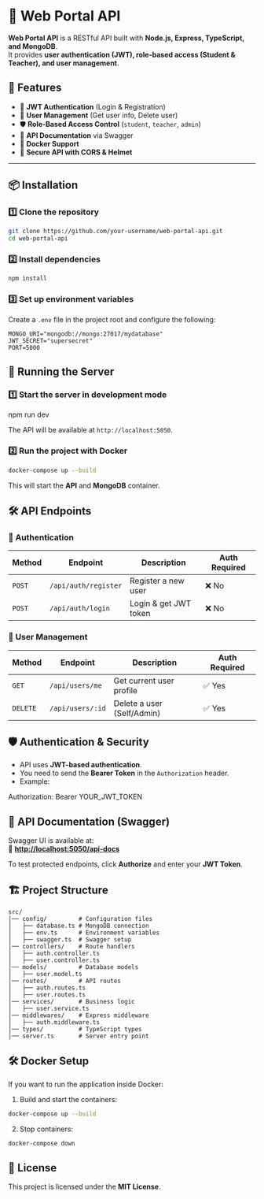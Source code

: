 # 🚀 Web Portal API

**Web Portal API** is a RESTful API built with **Node.js, Express, TypeScript, and MongoDB**.  
It provides **user authentication (JWT), role-based access (Student & Teacher), and user management**.

## 📌 Features
- 🔑 **JWT Authentication** (Login & Registration)
- 👤 **User Management** (Get user info, Delete user)
- 🛡️ **Role-Based Access Control** (`student`, `teacher`, `admin`)
- 📄 **API Documentation** via Swagger
- 🐳 **Docker Support**
- 🔐 **Secure API with CORS & Helmet**

---

## 📦 **Installation**
### 1️⃣ Clone the repository
```bash
git clone https://github.com/your-username/web-portal-api.git
cd web-portal-api
```

### 2️⃣ Install dependencies
```bash
npm install
```

### 3️⃣ Set up environment variables
Create a `.env` file in the project root and configure the following:
```dotenv
MONGO_URI="mongodb://mongo:27017/mydatabase"
JWT_SECRET="supersecret"
PORT=5000
```

## 🚀 **Running the Server**
### 1️⃣ Start the server in development mode
npm run dev

The API will be available at `http://localhost:5050`.

### 2️⃣ Run the project with Docker
```bash
docker-compose up --build
```

This will start the **API** and **MongoDB** container.


## 🛠️ **API Endpoints**
### 🔑 Authentication
| Method | Endpoint              | Description             | Auth Required |
|--------|-----------------------|-------------------------|--------------|
| `POST` | `/api/auth/register`  | Register a new user    | ❌ No |
| `POST` | `/api/auth/login`     | Login & get JWT token  | ❌ No |

### 👤 User Management
| Method  | Endpoint             | Description               | Auth Required |
|---------|----------------------|---------------------------|--------------|
| `GET`   | `/api/users/me`      | Get current user profile | ✅ Yes |
| `DELETE`| `/api/users/:id`     | Delete a user (Self/Admin) | ✅ Yes |

## 🛡️ **Authentication & Security**
- API uses **JWT-based authentication**.  
- You need to send the **Bearer Token** in the `Authorization` header.  
- Example:

Authorization: Bearer YOUR_JWT_TOKEN

## 📄 **API Documentation (Swagger)**
Swagger UI is available at:  
📌 **[http://localhost:5050/api-docs](http://localhost:5050/api-docs)**  

To test protected endpoints, click **Authorize** and enter your **JWT Token**.


## 🏗 **Project Structure**
```
src/
│── config/         # Configuration files
│   ├── database.ts # MongoDB connection
│   ├── env.ts      # Environment variables
│   ├── swagger.ts  # Swagger setup
│── controllers/    # Route handlers
│   ├── auth.controller.ts
│   ├── user.controller.ts
│── models/         # Database models
│   ├── user.model.ts
│── routes/         # API routes
│   ├── auth.routes.ts
│   ├── user.routes.ts
│── services/       # Business logic
│   ├── user.service.ts
│── middlewares/    # Express middleware
│   ├── auth.middleware.ts
│── types/          # TypeScript types
│── server.ts       # Server entry point
```

## 🛠 **Docker Setup**
If you want to run the application inside Docker:

1. Build and start the containers:
```bash
docker-compose up --build
```
2. Stop containers:
```bash
docker-compose down
```

## 📝 **License**
This project is licensed under the **MIT License**.
